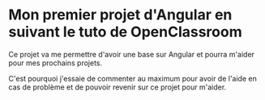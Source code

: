 # Mon premier projet d'Angular en suivant le tuto de OpenClassroom

Ce projet va me permettre d'avoir une base sur Angular et pourra m'aider pour mes prochains projets.

C'est pourquoi j'essaie de commenter au maximum pour avoir de l'aide en cas de problème et de pouvoir revenir sur ce projet pour m'aider.